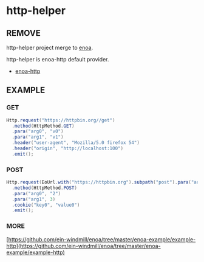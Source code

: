 
# http-helper

## REMOVE

http-helper project merge to [enoa](https://github.com/ein-windmill/enoa).

http-helper is enoa-http default provider.

- [enoa-http](https://github.com/ein-windmill/enoa/tree/master/enoa-http)

## EXAMPLE

### GET

```java
Http.request("https://httpbin.org//get")
  .method(HttpMethod.GET)
  .para("arg0", "v0")
  .para("arg1", "v1")
  .header("user-agent", "Mozilla/5.0 firefox 54")
  .header("origin", "http://localhost:100")
  .emit();
```

### POST

```java
Http.request(EoUrl.with("https://httpbin.org").subpath("post").para("arg0", 1))
  .method(HttpMethod.POST)
  .para("arg0", "2")
  .para("arg1", 3)
  .cookie("key0", "value0")
  .emit();
```

### MORE

[https://github.com/ein-windmill/enoa/tree/master/enoa-example/example-http](https://github.com/ein-windmill/enoa/tree/master/enoa-example/example-http)

